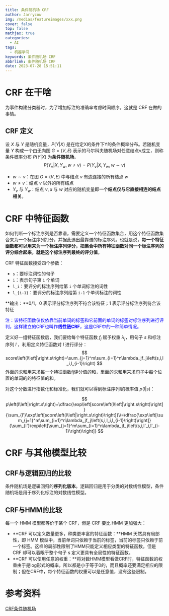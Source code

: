 ```yaml
---
title: 条件随机场 CRF
author: Jarrycow
img: /medias/featureimages/xxx.png
cover: false
top: false
mathjax: true
categories:
  - AI
tags:
  - 机器学习
keywords: 条件随机场 CRF
abbrlink: 条件随机场 CRF
date: 2023-07-28 15:51:11
---
```




<!--more-->

# CRF 在干啥

为事件构建分类器时，为了增加标注的准确率考虑时间顺序，这就是 CRF 在做的事情。

## CRF 定义

设 $X$ 与 $Y$ 是随机变量，$P(Y|X)$ 是在给定X的条件下Y的条件概率分布。若随机变量 $Y$ 构成一个由无向图 $G=(V, E)$ 表示的马尔科夫随机场对任意结点v成立，则称条件概率分布 $P(Y|X)$ 为**条件随机场**。
$$
P\left(Y_v\left|\right.X,Y_w,w\ne v\right)=P\left(Y_v\left|\right.X,Y_w,w\sim v\right)
$$

- $w\sim v$：在图 $G=(V, E)$ 中与结点 $v$ 有边连接的所有结点 $w$
- $w\ne v$：结点 $v$ 以外的所有结点
- $Y_v$ 与 $Y_w$：结点 $v, u$ 与 $w$ 对应的随机变量即**一个结点仅与它直接相连的结点相关**。

# CRF 中特征函数

如何判断一个标注序列是否靠谱，需要定义一个特征函数集合，用这个特征函数集合来为一个标注序列打分，并据此选出最靠谱的标注序列。也就是说，**每一个特征函数都可以用来为一个标注序列评分，把集合中所有特征函数对同一个标注序列的评分综合起来，就是这个标注序列最终的评分值**。

CRF 特征函数接受四个参数：

- `s`：要标注词性的句子
- `i`：表示句子第 `i` 个单词
- `l_i`：要评分的标注序列给第 `i` 个单词标注的词性
- `l_{i-1}`：要评分的标注序列给第 `i-1` 个单词标注的词性

**输出：**0/1，0 表示评分标注序列不符合该特征；1 表示评分标注序列符合该特征

<font color="blue">注：该特征函数仅仅依靠当前单词的标签和它前面的单词的标签对标注序列进行评判，这样建立的CRF也叫作**线性链CRF**，这是CRF中的一种简单情况。</font>

定义好一组特征函数后，我们要给每个特征函数 $f_j$ 赋予权重 $λ_j$，用句子 $s$ 和标注序列 $l$ ，利用定义特征函数对 $l$ 进行评分：
$$
score\left(l\left|\right.s\right)=\sum_{j=1}^m\sum_{i=1}^n\lambda_jf_j\left(s,i,l_i,l_{i-1}\right)
$$
外面的求和用来求每一个特征函数fj评分值的和，里面的求和用来求句子中每个位置的单词的的特征值的和。

对这个分数进行指数化和标准化，我们就可以得到标注序列l的概率值 $p(l|s)$：

$$
p\left(l\left|\right.s\right)=\dfrac{\exp\left[score\left(l\left|\right.s\right)\right]}{\sum_{l'}\exp\left[score\left(l\left|\right.s\right)\right]}\\=\dfrac{\exp\left[\sum_{j=1}^m\sum_{i=1}^n\lambda_jf_j\left(s,i,l_i,l_{i-1}\right)\right]}{\sum_{l'}\exp\left[\sum_{j=1}^m\sum_{i=1}^n\lambda_jf_j\left(s,i,l'_i,l'_{i-1}\right)\right]}
$$







# CRF 与其他模型比较

## CRF与逻辑回归的比较

条件随机场是逻辑回归的**序列化版本**。逻辑回归是用于分类的对数线性模型，条件随机场是用于序列化标注的对数线性模型。

## CRF与HMM的比较

每一个 HMM 模型都等价于某个 CRF，但是 CRF 要比 HMM 更加强大：

- **CRF 可以定义数量更多，种类更丰富的特征函数：**HMM 天然具有局部性，即 HMM 模型中，当前单词只依赖于当前的标签，当前的标签只依赖于前一个标签。这样的局部性限制了HMM只能定义相应类型的特征函数。但是 CRF 却可以着眼于整个句子 s 定义更具有全局性的特征函数。
- **CRF 可以使用任意的权重：**将对数HMM模型看做CRF时，特征函数的权重由于是log形式的概率，所以都是小于等于0的，而且概率还要满足相应的限制；但在CRF中，每个特征函数的权重可以是任意值，没有这些限制。





# 参考资料

[CRF条件随机场](https://luweikxy.gitbook.io/machine-learning-notes/conditional-random-field#ding-yi-crf-zhong-de-te-zheng-han-shu)
